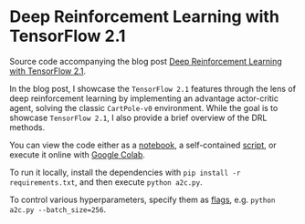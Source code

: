 # Deep Reinforcement Learning with TensorFlow 2.1

Source code accompanying the blog post
[Deep Reinforcement Learning with TensorFlow 2.1](http://inoryy.com/post/tensorflow2-deep-reinforcement-learning/).

In the blog post, I showcase the `TensorFlow 2.1` features through the lens of deep reinforcement learning
by implementing an advantage actor-critic agent, solving the classic `CartPole-v0` environment.
While the goal is to showcase `TensorFlow 2.1`, I also provide a brief overview of the DRL methods.

You can view the code either as a [notebook](actor-critic-agent-with-tensorflow2.ipynb),
a self-contained [script](a2c.py), or execute it online with
[Google Colab](https://colab.research.google.com/drive/1XoHmGiwo2eUN-gzSVLRvE10fIf_ycO1j).

To run it locally, install the dependencies with `pip install -r requirements.txt`, and then execute `python a2c.py`.  

To control various hyperparameters, specify them as [flags](https://github.com/inoryy/tensorflow2-deep-reinforcement-learning/blob/master/a2c.py#L12-L17), e.g. `python a2c.py --batch_size=256`.
